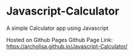 # Javascript-Calculator
A simple Calculator app using Javascript

Hosted on Github Pages
Github Page Link: https://archolisa.github.io/Javascript-Calculator/
